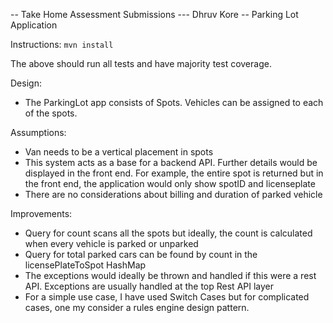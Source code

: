 -- Take Home Assessment Submissions --- Dhruv Kore --
Parking Lot Application

Instructions:
`mvn install`

The above should run all tests and have majority test coverage.

Design:
- The ParkingLot app consists of Spots. Vehicles can be assigned to each of the spots.

Assumptions:
- Van needs to be a vertical placement in spots
- This system acts as a base for a backend API. Further details would be displayed in the front end. For example, the entire spot is returned but in the front end, the application would only show spotID and licenseplate
- There are no considerations about billing and duration of parked vehicle

Improvements:
- Query for count scans all the spots but ideally, the count is calculated when every vehicle is parked or unparked
- Query for total parked cars can be found by count in the licensePlateToSpot HashMap
- The exceptions would ideally be thrown and handled if this were a rest API. Exceptions are usually handled at the top Rest API layer
- For a simple use case, I have used Switch Cases but for complicated cases, one my consider a rules engine design pattern.


